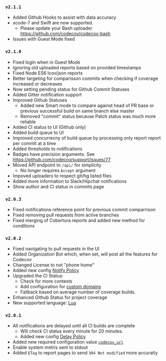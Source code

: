 ### `v2.1.1`
- Added Github Hooks to assist with data accuracy
- xcode-7 and Swift are now supported.
  - Please update your Bash uploader https://github.com/codecov/codecov-bash
- Issues with Guest Mode fixed

### `v2.1.0`
- Fixed login when in Guest Mode
- Ignoring old uploaded reports based on provided timestamps
- Fixed Node ES6 lcov/json reports
- Better targeting for comparisson commits when checking if coverage increased or decreases
- Now setting pending status for Github Commit Statuses
- Added Gitter notification support
- Improved Github Statuses
    - Added new Smart mode to compare against head of PR base or previous successful build on same branch else master
    - Removed "commit" status because Patch status was much more reliable
- Added CI status to UI (Github only)
- Added build queue to UI
- Improved concurrecny of build queue by processing only report report per commit at a time
- Added thresholds to notifications
- Badges have precision arguments. See https://github.com/codecov/support/issues/77
- Moved API endpoint to `/api/` for simplicity
  - No longer requires `Accept` argument
- Impoved uploaders to respect git/hg listed files
- Added more information to Slack/Hipchat notifications
- Show author and CI status in commits page

### `v2.0.3`
- Fixed notifications reference point for previous commit comparrison
- Fixed removing pull requests from active branches
- Fixed merging of Cobertura reports and added new method for conditions

### `v2.0.2`
- Fixed navigating to pull requests in the UI
- Added Organization Bot which, when set, will post all the features for Codecov
- Changed License to not "phone home"
- Added new config [Notify Policy](https://github.com/codecov/enterprise/wiki/Configuration#notify-policy)
- Upgraded the CI Status:
  - Check for more contexts
  - Add configuration for [custom domains](https://github.com/codecov/enterprise/wiki/Configuration#ci-providers)
  - Fallback based on average number of coverage builds.
- Enhanced Github Status for project coverage
- New supported language: [Lua](https://github.com/codecov/example-lua)


### `v2.0.1`
- All notifications are delayed until all CI builds are complete
    - Will check CI status every minute for 20 minutes.
    - Added new config [Delay Policy](https://github.com/codecov/enterprise/wiki/Configuration#delay-policy)
- Added new required configuration value [`codecov_url`](https://github.com/codecov/enterprise/wiki/Configuration#codecov-url)
- Enable system metris sent to stdout
- Added `ETag` to report pages to send `304 Not modified` more accuratly
